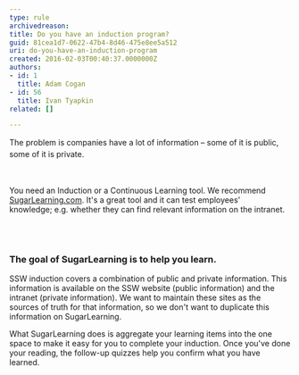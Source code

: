 ```yaml
---
type: rule
archivedreason: 
title: Do you have an induction program?
guid: 81cea1d7-0622-47b4-8d46-475e8ee5a512
uri: do-you-have-an-induction-program
created: 2016-02-03T00:40:37.0000000Z
authors:
- id: 1
  title: Adam Cogan
- id: 56
  title: Ivan Tyapkin
related: []

---
```



<span style="line-height&#58;20.8px;">​​​​</span><span style="line-height&#58;20.8px;">​The problem is companies have a lot of information – some of it is public, some of it is private.&#160;</span><span style="line-height&#58;20.8px;">​</span><div><br><p>You need an Induction or a&#160;Continuous Learning tool. We recommend <a href="https&#58;//www.sugarlearning.com/" target="_blank">SugarLearning.com</a>. It's a great tool and ​it&#160;can test&#160;employees' knowledge;&#160;e.g.&#160;whether they can find relevant information on the intranet.​<br></p></div>
<br><excerpt class='endintro'></excerpt><br>
<div><h3 class="ssw15-rteElement-H3">T​he goal of SugarLearning&#160;is to help you learn.&#160;<br></h3><p>SSW induction covers a combination of public and private information. This information is available on the SSW website (public information) and the intranet (private information). We want to maintain these sites as the sources of truth for that information, so we don't want to duplicate this information on SugarLearning.&#160;<br></p><p>What SugarLearning does is aggregate your learning items into the one space to make it​ easy for you to complete your induction. Once you've done your reading, the follow-up quizzes help you confirm what you have learned.</p></div>


